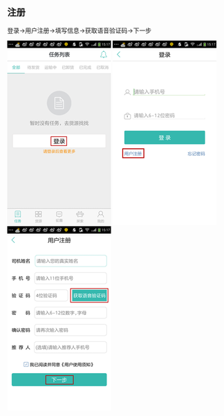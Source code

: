 ##                        **注册**

登录→用户注册→填写信息→获取语音验证码→下一步

![](/assets/psbsss12.png)   ![](/assets/2222223.png)   ![](/assets/psbss1s3.png)

